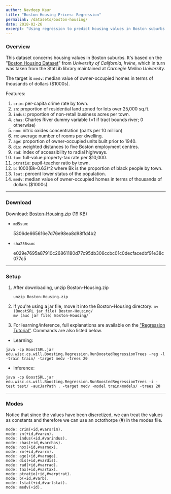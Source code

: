 ```yaml
---
author: Navdeep Kaur
title: "Boston Housing Prices: Regression"
permalink: /datasets/boston-housing/
date: 2018-02-26
excerpt: "Using regression to predict housing values in Boston suburbs."
---
```


### Overview

This dataset concerns housing values in Boston suburbs. It's based on the "[Boston Housing Dataset](https://archive.ics.uci.edu/ml/datasets/Housing)" from _University of California, Irvine_, which in turn was taken from the StatLib library maintained at _Carnegie Mellon University_.

The target is `medv`: median value of owner-occupied homes in terms of thousands of dollars ($1000s).

Features:

1. `crim`: per-capita crime rate by town.
2. `zn`: proportion of residential land zoned for lots over 25,000 sq.ft.
3. `indus`: proportion of non-retail business acres per town.
4. `chas`: Charles River dummy variable (=1 if tract bounds river; 0 otherwise)
5. `nox`: nitric oxides concentration (parts per 10 million)
6. `rm`: average number of rooms per dwelling.
7. `age`: proportion of owner-occupied units built prior to 1940.
8. `dis`: weighted distances to five Boston employment centres.
9. `rad`: index of accessibility to radial highways.
10. `tax`: full-value property-tax rate per $10,000.
11. `ptratio`: pupil-teacher ratio by town.
12. `b`: 1000(Bk-0.63)^2 where Bk is the proportion of black people by town.
13. `lsat`: percent lower status of the population.
14. `medv`: median value of owner-occupied homes in terms of thousands of dollars ($1000s).

---

### Download

Download: [Boston-Housing.zip](https://github.com/boost-starai/BoostSRL-Misc/blob/master/Datasets/Boston-Housing/Boston-Housing.zip?raw=true) (19 KB)

* `md5sum`:
  <p style="word-break: break-all;">5306de665616e7d76e98ea8d98ffd4b2</p>

* `sha256sum`:
  <p style="word-break: break-all;">e029e7695a87910c26861180d77c95db306ccbc01c0decfacedbf91e38c077c5</p>

---

### Setup


1. After downloading, unzip Boston-Housing.zip

    `unzip Boston-Housing.zip`

2. If you're using a jar file, move it into the Boston-Housing directory:
    `mv (BoostSRL jar file) Boston-Housing/`  
    `mv (auc jar file) Boston-Housing/`

3. For learning/inference, full explanations are available on the ["Regression Tutorial"](https://github.com/boost-starai/BoostSRL/wiki/Regression). Commands are also listed below.

  * Learning:  

`java -cp BoostSRL.jar edu.wisc.cs.will.Boosting.Regression.RunBoostedRegressionTrees -reg -l -train train/ -target medv -trees 20`

  * Inference:  

`java -cp BoostSRL.jar edu.wisc.cs.will.Boosting.Regression.RunBoostedRegressionTrees -i -test test/ -aucJarPath . -target medv -model train/models/ -trees 20`

---

### Modes

Notice that since the values have been discretized, we can treat the values as constants and therefore we can use an octothorpe (#) in the modes file.

```text
mode: crim(+id,#varsrim).
mode: zn(+id,#varzn).
mode: indus(+id,#varindus).
mode: chas(+id,#varchas).
mode: nox(+id,#varnox).
mode: rm(+id,#varrm).
mode: age(+id,#varage).
mode: dis(+id,#vardis).
mode: rad(+id,#varrad).
mode: tax(+id,#vartax).
mode: ptratio(+id,#varptrat).
mode: b(+id,#varb).
mode: lstat(+id,#varlstat).
mode: medv(+id).
```
